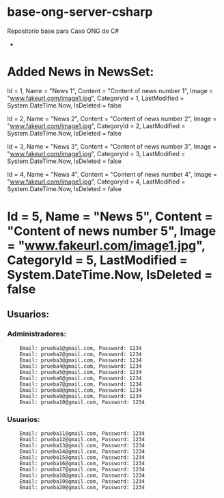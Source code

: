 # base-ong-server-csharp
Repositorio base para Caso ONG de C#

+
# Added News in NewsSet:

Id = 1, Name = "News 1", Content = "Content of news number 1", Image = "www.fakeurl.com/image1.jpg", CategoryId = 1, LastModified = System.DateTime.Now, IsDeleted = false

Id = 2, Name = "News 2", Content = "Content of news number 2", Image = "www.fakeurl.com/image1.jpg", CategoryId = 2, LastModified = System.DateTime.Now, IsDeleted = false

Id = 3, Name = "News 3", Content = "Content of news number 3", Image = "www.fakeurl.com/image1.jpg", CategoryId = 3, LastModified = System.DateTime.Now, IsDeleted = false

Id = 4, Name = "News 4", Content = "Content of news number 4", Image = "www.fakeurl.com/image1.jpg", CategoryId = 4, LastModified = System.DateTime.Now, IsDeleted = false

Id = 5, Name = "News 5", Content = "Content of news number 5", Image = "www.fakeurl.com/image1.jpg", CategoryId = 5, LastModified = System.DateTime.Now, IsDeleted = false
=======

## Usuarios:
### Administradores:
		
		Email: prueba1@gmail.com, Password: 1234
		Email: prueba2@gmail.com, Password: 1234
		Email: prueba3@gmail.com, Password: 1234
		Email: prueba4@gmail.com, Password: 1234
		Email: prueba5@gmail.com, Password: 1234
		Email: prueba6@gmail.com, Password: 1234
		Email: prueba7@gmail.com, Password: 1234
		Email: prueba8@gmail.com, Password: 1234
		Email: prueba9@gmail.com, Password: 1234
		Email: prueba10@gmail.com, Password: 1234

### Usuarios:
	
		Email: prueba11@gmail.com, Password: 1234 
		Email: prueba12@gmail.com, Password: 1234
		Email: prueba13@gmail.com, Password: 1234  
		Email: prueba14@gmail.com, Password: 1234
		Email: prueba15@gmail.com, Password: 1234
		Email: prueba16@gmail.com, Password: 1234 
		Email: prueba17@gmail.com, Password: 1234 
		Email: prueba18@gmail.com, Password: 1234 
		Email: prueba19@gmail.com, Password: 1234 
		Email: prueba20@gmail.com, Password: 1234


